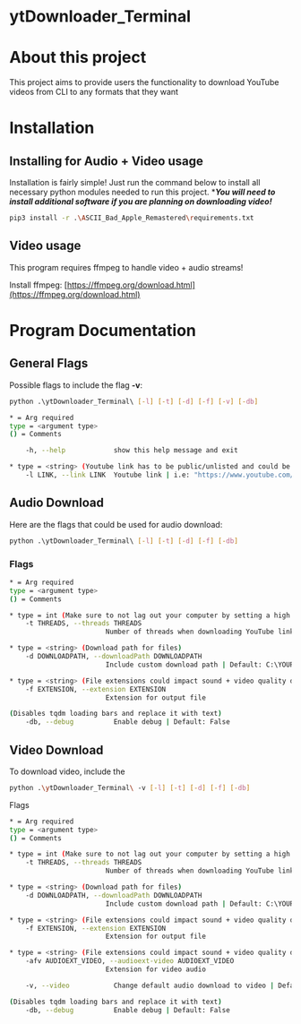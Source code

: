 # ytDownloader_Terminal

# About this project

This project aims to provide users the functionality to download YouTube videos from CLI to any formats that they want

# Installation

## Installing for Audio + Video usage

Installation is fairly simple! Just run the command below to install all necessary python modules needed to run this project. ****You will need to install additional software if you are planning on downloading video!***

```bash
pip3 install -r .\ASCII_Bad_Apple_Remastered\requirements.txt
```

## Video usage

This program requires ffmpeg to handle video + audio streams!

Install ffmpeg: [https://ffmpeg.org/download.html](https://ffmpeg.org/download.html)

# Program Documentation

## General Flags

Possible flags to include the flag ****-v****:

```bash
python .\ytDownloader_Terminal\ [-l] [-t] [-d] [-f] [-v] [-db]
```

```bash
* = Arg required
type = <argument type>
() = Comments

	-h, --help            show this help message and exit

* type = <string> (Youtube link has to be public/unlisted and could be either single/playlist)
	-l LINK, --link LINK  Youtube link | i.e: "https://www.youtube.com/watch?v=someRandomVideo"
```

## Audio Download

Here are the flags that could be used for audio download:

```bash
python .\ytDownloader_Terminal\ [-l] [-t] [-d] [-f] [-db]
```

### Flags

```bash
* = Arg required
type = <argument type>
() = Comments

* type = int (Make sure to not lag out your computer by setting a high value for this one)
	-t THREADS, --threads THREADS
                        Number of threads when downloading YouTube links | Default: 4

* type = <string> (Download path for files)
	-d DOWNLOADPATH, --downloadPath DOWNLOADPATH
                        Include custom download path | Default: C:\YOUR_PATH_TO_FOLDER/ytDownloader_Terminal/Downloads

* type = <string> (File extensions could impact sound + video quality due to lossy/lossless compression)
 	-f EXTENSION, --extension EXTENSION
                        Extension for output file

(Disables tqdm loading bars and replace it with text)
 	-db, --debug          Enable debug | Default: False
```

## Video Download

To download video, include the

```bash
python .\ytDownloader_Terminal\ -v [-l] [-t] [-d] [-f] [-db]
```

Flags

```bash
* = Arg required
type = <argument type>
() = Comments

* type = int (Make sure to not lag out your computer by setting a high value for this one)
	-t THREADS, --threads THREADS
                        Number of threads when downloading YouTube links | Default: 4

* type = <string> (Download path for files)
	-d DOWNLOADPATH, --downloadPath DOWNLOADPATH
                        Include custom download path | Default: C:\YOUR_PATH_TO_FOLDER/ytDownloader_Terminal/Downloads

* type = <string> (File extensions could impact sound + video quality due to lossy/lossless compression)
	-f EXTENSION, --extension EXTENSION
                        Extension for output file

* type = <string> (File extensions could impact sound + video quality due to lossy/lossless compression)
  	-afv AUDIOEXT_VIDEO, --audioext-video AUDIOEXT_VIDEO
                        Extension for video audio

	-v, --video           Change default audio download to video | Default: False

(Disables tqdm loading bars and replace it with text)
	-db, --debug          Enable debug | Default: False
```
